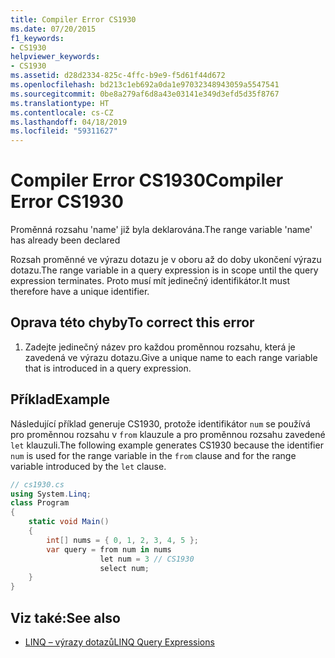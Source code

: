```yaml
---
title: Compiler Error CS1930
ms.date: 07/20/2015
f1_keywords:
- CS1930
helpviewer_keywords:
- CS1930
ms.assetid: d28d2334-825c-4ffc-b9e9-f5d61f44d672
ms.openlocfilehash: bd213c1eb692a0da1e97032348943059a5547541
ms.sourcegitcommit: 0be8a279af6d8a43e03141e349d3efd5d35f8767
ms.translationtype: HT
ms.contentlocale: cs-CZ
ms.lasthandoff: 04/18/2019
ms.locfileid: "59311627"
---
```

# <a name="compiler-error-cs1930"></a><span data-ttu-id="a6a9d-102">Compiler Error CS1930</span><span class="sxs-lookup"><span data-stu-id="a6a9d-102">Compiler Error CS1930</span></span>
<span data-ttu-id="a6a9d-103">Proměnná rozsahu 'name' již byla deklarována.</span><span class="sxs-lookup"><span data-stu-id="a6a9d-103">The range variable 'name' has already been declared</span></span>  
  
 <span data-ttu-id="a6a9d-104">Rozsah proměnné ve výrazu dotazu je v oboru až do doby ukončení výrazu dotazu.</span><span class="sxs-lookup"><span data-stu-id="a6a9d-104">The range variable in a query expression is in scope until the query expression terminates.</span></span> <span data-ttu-id="a6a9d-105">Proto musí mít jedinečný identifikátor.</span><span class="sxs-lookup"><span data-stu-id="a6a9d-105">It must therefore have a unique identifier.</span></span>  
  
## <a name="to-correct-this-error"></a><span data-ttu-id="a6a9d-106">Oprava této chyby</span><span class="sxs-lookup"><span data-stu-id="a6a9d-106">To correct this error</span></span>  
  
1. <span data-ttu-id="a6a9d-107">Zadejte jedinečný název pro každou proměnnou rozsahu, která je zavedená ve výrazu dotazu.</span><span class="sxs-lookup"><span data-stu-id="a6a9d-107">Give a unique name to each range variable that is introduced in a query expression.</span></span>  
  
## <a name="example"></a><span data-ttu-id="a6a9d-108">Příklad</span><span class="sxs-lookup"><span data-stu-id="a6a9d-108">Example</span></span>  
 <span data-ttu-id="a6a9d-109">Následující příklad generuje CS1930, protože identifikátor `num` se používá pro proměnnou rozsahu v `from` klauzule a pro proměnnou rozsahu zavedené `let` klauzuli.</span><span class="sxs-lookup"><span data-stu-id="a6a9d-109">The following example generates CS1930 because the identifier `num` is used for the range variable in the `from` clause and for the range variable introduced by the `let` clause.</span></span>  
  
```csharp  
// cs1930.cs  
using System.Linq;  
class Program  
{  
    static void Main()  
    {  
        int[] nums = { 0, 1, 2, 3, 4, 5 };  
        var query = from num in nums  
                    let num = 3 // CS1930  
                    select num;   
    }  
}  
```  
  
## <a name="see-also"></a><span data-ttu-id="a6a9d-110">Viz také:</span><span class="sxs-lookup"><span data-stu-id="a6a9d-110">See also</span></span>

- [<span data-ttu-id="a6a9d-111">LINQ – výrazy dotazů</span><span class="sxs-lookup"><span data-stu-id="a6a9d-111">LINQ Query Expressions</span></span>](../../csharp/programming-guide/linq-query-expressions/index.md)
